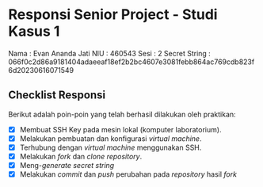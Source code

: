 # Responsi Senior Project - Studi Kasus 1

Nama : Evan Ananda Jati
NIU : 460543
Sesi : 2
Secret String : 066f0c2d86a9181404adaeeaf18ef2b2bc4607e3081febb864ac769cdb823f6d20230616071549

## Checklist Responsi

Berikut adalah poin-poin yang telah berhasil dilakukan oleh praktikan:

- [x] Membuat SSH Key pada mesin lokal (komputer laboratorium).
- [x] Melakukan pembuatan dan konfigurasi _virtual machine_.
- [x] Terhubung dengan _virtual machine_ menggunakan SSH.
- [x] Melakukan _fork_ dan _clone_ _repository_.
- [x] Meng-_generate_ _secret string_
- [x] Melakukan _commit_ dan _push_ perubahan pada _repository_ hasil _fork_
